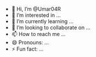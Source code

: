 - 👋 Hi, I’m @Umar04R
- 👀 I’m interested in ...
- 🌱 I’m currently learning ...
- 💞️ I’m looking to collaborate on ...
- 📫 How to reach me ...
- 😄 Pronouns: ...
- ⚡ Fun fact: ...

<!---
Umar04R/Umar04R is a ✨ special ✨ repository because its `README.md` (this file) appears on your GitHub profile.
You can click the Preview link to take a look at your changes.
--->
